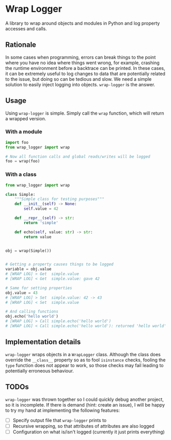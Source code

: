 # Wrap Logger

A library to wrap around objects and modules in Python and log property
accesses and calls.

## Rationale

In some cases when programming, errors can break things to the point where
you have no idea where things went wrong, for example, crashing the runtime
environment before a backtrace can be printed. In these cases, it can be
extremely useful to log changes to data that are potentially related to the
issue, but doing so can be tedious and slow. We need a simple solution to
easily inject logging into objects. `wrap-logger` is the answer.

## Usage

Using `wrap-logger` is simple. Simply call the `wrap` function, which will
return a wrapped version.

### With a module

```py
import foo
from wrap_logger import wrap

# Now all function calls and global reads/writes will be logged
foo = wrap(foo)
```

### With a class

```py
from wrap_logger import wrap

class Simple:
    """Simple class for testing purposes"""
    def __init__(self) -> None:
        self.value = 42

    def __repr__(self) -> str:
        return 'simple'

    def echo(self, value: str) -> str:
        return value


obj = wrap(Simple())


# Getting a property causes things to be logged
variable = obj.value
# [WRAP LOG] > Get  simple.value
# [WRAP LOG] < Get  simple.value: gave 42

# Same for setting properties
obj.value = 43
# [WRAP LOG] > Set  simple.value: 42 -> 43
# [WRAP LOG] < Set  simple.value

# And calling functions
obj.echo('hello world')
# [WRAP LOG] > Call simple.echo('hello world')
# [WRAP LOG] < Call simple.echo('hello world'): returned 'hello world'
```

## Implementation details

`wrap-logger` wraps objects in a `WrapLogger` class. Although the class does
override the `__class__` property so as to fool `isinstance` checks, fooling
the `type` function does not appear to work, so those checks may fail leading
to potentially erroneous behaviour.

## TODOs

`wrap-logger` was thrown together so I could quickly debug another project, so
it is incomplete. If there is demand (hint: create an issue), I will be happy
to try my hand at implementing the following features:

* [ ] Specify output file that `wrap-logger` prints to
* [ ] Recursive wrapping, so that attributes of attributes are also logged
* [ ] Configuration on what is/isn't logged (currently it just prints
      everything)
